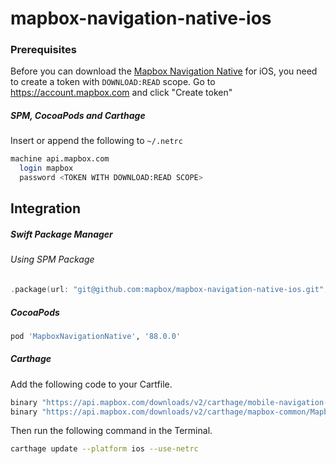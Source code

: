 # mapbox-navigation-native-ios

### Prerequisites

Before you can download the [Mapbox Navigation Native](https://github.com/mapbox/mapbox-navigation-native) for iOS, you need to create a token with `DOWNLOAD:READ` scope.
Go to https://account.mapbox.com and click "Create token"

##### SPM, CocoaPods and Carthage
Insert or append the following to `~/.netrc`

```bash
machine api.mapbox.com
  login mapbox
  password <TOKEN WITH DOWNLOAD:READ SCOPE>
```

## Integration

##### Swift Package Manager

###### Using SPM Package

```swift
.package(url: "git@github.com:mapbox/mapbox-navigation-native-ios.git", from: "88.0.0"),
```

##### CocoaPods

```ruby
pod 'MapboxNavigationNative', '88.0.0'
```

##### Carthage

Add the following code to your Cartfile.

```bash
binary "https://api.mapbox.com/downloads/v2/carthage/mobile-navigation-native/MapboxNavigationNative.json" == 88.0.0
binary "https://api.mapbox.com/downloads/v2/carthage/mapbox-common/MapboxCommon-ios.json" == 21.1.0
```

Then run the following command in the Terminal.
```bash
carthage update --platform ios --use-netrc
```
